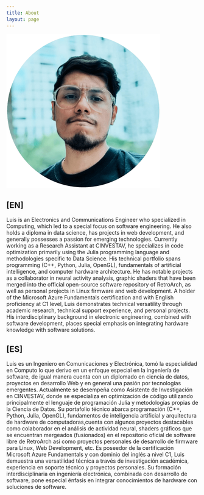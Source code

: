 ```yaml
---
title: About
layout: page
---
```

![Profile Image](/assets/images/profile.png)

<h2>[EN]</h2>
<p>Luis is an Electronics and Communications Engineer who specialized in Computing, which led to a special focus on software engineering. He also holds a diploma in data science, has projects in web development, and generally possesses a passion for emerging technologies. Currently working as a Research Assistant at CINVESTAV, he specializes in code optimization primarily using the Julia programming language and methodologies specific to Data Science. His technical portfolio spans programming (C++, Python, Julia, OpenGL), fundamentals of artificial intelligence, and computer hardware architecture. He has notable projects as a collaborator in neural activity analysis, graphic shaders that have been merged into the official open-source software repository of RetroArch, as well as personal projects in Linux firmware and web development. A holder of the Microsoft Azure Fundamentals certification and with English proficiency at C1 level, Luis demonstrates technical versatility through academic research, technical support experience, and personal projects. His interdisciplinary background in electronic engineering, combined with software development, places special emphasis on integrating hardware knowledge with software solutions.</p>

<h2>[ES]</h2>
<p>Luis es un Ingeniero en Comunicaciones y Electrónica, tomó la especialidad en Computo lo que derivo en un enfoque especial en la ingeniería de software, de igual manera cuenta con un diplomado en ciencia de datos, proyectos en desarrollo Web y en general una pasión por tecnologías emergentes. Actualmente se desempeña como Asistente de Investigación en CINVESTAV, donde se especializa en optimización de código utilizando principalmente el lenguaje de programación Julia y metodologías propias de la Ciencia de Datos. Su portafolio técnico abarca programación (C++, Python, Julia, OpenGL), fundamentos de inteligencia artificial y arquitectura de hardware de computadoras,cuenta con algunos proyectos destacables como colaborador en el análisis de actividad neural, shaders gráficos que se encuentran mergeados (fusionados) en el repositorio oficial de software libre de RetroArch asi como proyectos personales de desarrollo de firmware para Linux, Web Development, etc. Es poseedor de la certificación Microsoft Azure Fundamentals y con dominio del inglés a nivel C1, Luis demuestra una versatilidad técnica a través de investigación académica, experiencia en soporte técnico y proyectos personales. Su formación interdisciplinaria en ingeniería electrónica, combinada con desarrollo de software, pone especial énfasis en integrar conocimientos de hardware con soluciones de software.</p>

